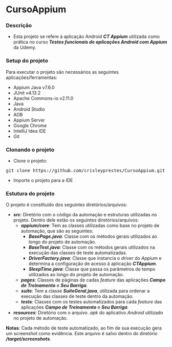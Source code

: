 # CursoAppium

### Descrição

- Esta projeto se refere à aplicação Android **_CT Appium_** utilizada como prática no curso **_Testes funcionais de aplicações Android com Appium_** da Udemy.

### Setup do projeto

Para executar o projeto são necessários as seguintes aplicações/ferramentas:

- Appium Java v7.6.0
- JUnit v4.13.2
- Apache Commons-io v2.11.0
- Java
- Android Studio
- ADB
- Appium Server
- Google Chrome
- IntelliJ Idea IDE
- Git

### Clonando o projeto

- Clone o projeto:
<pre>git clone https://github.com/crisleyprestes/CursoAppium.git</pre>

- Importe o projeto para a IDE

### Estutura do projeto

O projeto é constituído dos seguintes diretórios/arquivos:

- **_src_**: Diretório com o código da automação e estruturas utilizadas no projeto. Dentro dele estão os seguintes diretórios/arquivos:
  - **_appium/core_**: Tem as classes utilizadas como base no projeto de automação, que são as seguintes:
    - **_BasePage.java_**: Classe com os métodos gerais utilizados ao longo do projeto de automação.
    - **_BaseTest.java_**: Classe com os métodos gerais utilizados na execução das classes de teste automatizadas.
    - **_DriverFactory.java_**: Classe que instancia o _driver_ do _Appium_ e determina a configuração de acesso à aplicação **_CTAppium_**.
    - **_SleepTime.java_**: Classe que passa os parâmetros de tempo utilizados ao longo do projeto de automação.
  - **_pages_**: Classes de páginas de cadas _feature_ das aplicações **_Campo de Treinamento_** e **_Seu Barriga_**.
  - **_suite_**: Tem a classe **_SuiteGeral.java_**, utilizada para ordenar a execução das classes de teste dentro da automação.
  - **_tests_**: Classes com os testes automatizados para cada _feature_ das aplicações **_Campo de Treinamento_** e **_Seu Barriga_**.
- **_resources_**: Diretório com o arquivo _.apk_ do aplicativo _Android_ utilizado no projeto de automação.

**Notas**: Cada método de teste automatizado, ao fim de sua execução gera um screenshot como evidência. Este arquivo é salvo dentro do diretório **_/target/screenshots_**.
